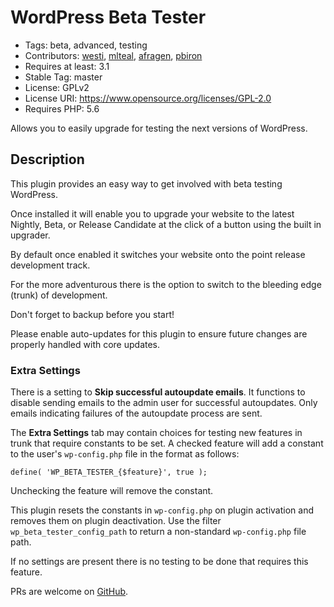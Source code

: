 # WordPress Beta Tester
* Tags: beta, advanced, testing
* Contributors: [westi](https://github.com/westi), [mlteal](https://github.com/mlteal), [afragen](https://github.com/afragen), [pbiron](https://github.com/pbiron)
* Requires at least: 3.1
* Stable Tag: master
* License: GPLv2
* License URI: https://www.opensource.org/licenses/GPL-2.0
* Requires PHP: 5.6

Allows you to easily upgrade for testing the next versions of WordPress.

## Description
This plugin provides an easy way to get involved with beta testing WordPress.

Once installed it will enable you to upgrade your website to the latest Nightly, Beta, or Release Candidate at the click of a button using the built in upgrader.

By default once enabled it switches your website onto the point release development track.

For the more adventurous there is the option to switch to the bleeding edge (trunk) of development.

Don't forget to backup before you start!

Please enable auto-updates for this plugin to ensure future changes are properly handled with core updates.

### Extra Settings

There is a setting to **Skip successful autoupdate emails**. It functions to disable sending emails to the admin user for successful autoupdates. Only emails indicating failures of the autoupdate process are sent.

The **Extra Settings** tab may contain choices for testing new features in trunk that require constants to be set. A checked feature will add a constant to the user's `wp-config.php` file in the format as follows:

`define( 'WP_BETA_TESTER_{$feature}', true );`

Unchecking the feature will remove the constant.

This plugin resets the constants in `wp-config.php` on plugin activation and removes them on plugin deactivation. Use the filter `wp_beta_tester_config_path` to return a non-standard `wp-config.php` file path.

If no settings are present there is no testing to be done that requires this feature.

PRs are welcome on [GitHub](https://github.com/afragen/wordpress-beta-tester).
